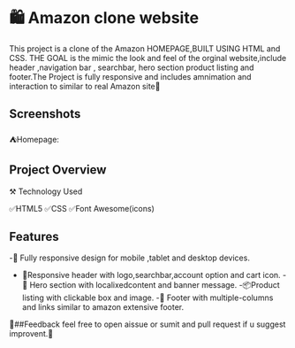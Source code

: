 
# 🛍 Amazon clone website
 This project is a clone of the Amazon HOMEPAGE,BUILT USING HTML and CSS. THE GOAL is the mimic the look and feel of the orginal website,include header ,navigation bar , searchbar, hero section product listing and footer.The Project is fully responsive and includes amnimation and interaction to similar to real Amazon site🎯 


## Screenshots
⛺Homepage:



## Project Overview
⚒ Technology Used

✅HTML5
✅CSS
✅Font Awesome(icons)


## Features

-📱 Fully responsive design for mobile ,tablet and desktop devices.
- 🎯Responsive header with logo,searchbar,account option and cart icon.
-🌄 Hero section with localixedcontent and banner message.
-📦Product listing with clickable box and image.
-📄 Footer with multiple-columns and links similar to amazon extensive footer.


🔔##Feedback
feel free to open aissue or sumit and pull request if u suggest improvent.📄